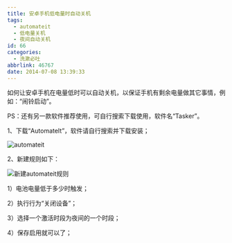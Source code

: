 ```yaml
---
title: 安卓手机低电量时自动关机
tags:
  - automateit
  - 低电量关机
  - 夜间自动关机
id: 66
categories:
  - 洗漱必吐
abbrlink: 46767
date: 2014-07-08 13:39:33
---
```


如何让安卓手机在电量低时可以自动关机，以保证手机有剩余电量做其它事情，例如：“闹铃启动”。

PS：还有另一款软件推荐使用，可自行搜索下载使用，软件名“Tasker”。

1、下载“AutomateIt”，软件请自行搜索并下载安装；

![automateit](http://ww3.sinaimg.cn/large/4eed32f2jw1ei5bz6mcccj20k00zkwgx.jpg "AutomateIt Pro是一款自动化设定软件，将一些功能设定达到某些条件的时候会自动执行，无需手工操作。")

2、新建规则如下：

![新建automateit规则](http://ww4.sinaimg.cn/mw690/4eed32f2jw1ei5bz8md7gj20k00zkmz8.jpg "新建automateit规则") 

1）电池电量低于多少时触发；

2）执行行为“关闭设备”；

3）选择一个激活时段为夜间的一个时段；

4）保存启用就可以了；